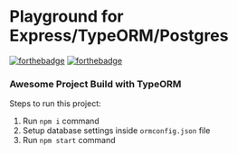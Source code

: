 # Playground for Express/TypeORM/Postgres

[![forthebadge](https://forthebadge.com/images/badges/built-with-love.svg)](https://forthebadge.com) [![forthebadge](https://forthebadge.com/images/badges/built-by-developers.svg)](https://forthebadge.com)

### Awesome Project Build with TypeORM

Steps to run this project:

1. Run `npm i` command
2. Setup database settings inside `ormconfig.json` file
3. Run `npm start` command

